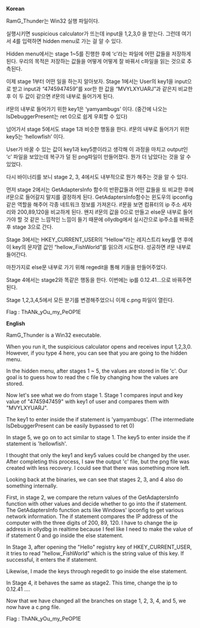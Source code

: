 **Korean**

RamG_Thunder는 Win32 실행 파일이다.

실행시키면 suspicious calculator가 뜨는데 input을 1,2,3,0 을 받는다.
그런데 여기서 4를 입력하면 hidden menu로 가는 걸 알 수 있다.

Hidden menu에서는 stage 1~5를 진행한 후에 ‘c’라는 파일에 어떤 값들을 저장하게 된다.
우리의 목적은 저장하는 값들을 어떻게 어떻게 잘 바꿔서 c파일을 읽는 것으로 추측된다.

이제 stage 1부터 어떤 일을 하는지 알아보자.
Stage 1에서는 User의 key1을 input으로 받고 input과 “4745947459”를 xor한 한 값을 “MVYLXYUARJ”과 같은지 비교한 후 이 두 값이 같으면 if문의 내부로 들어가게 된다.

if문의 내부로 들어가기 위한 key1은 ‘yamyambugs’ 이다.
(중간에 나오는 IsDebuggerPresent는 ret 0으로 쉽게 우회할 수 있다)

넘어가서 stage 5에서도 stage 1과 비슷한 행동을 한다. 
if문의 내부로 들어가기 위한 key5는 ‘hellowfish’ 이다.

User가 바꿀 수 있는 값이 key1과 key5뿐이라고 생각해 이 과정을 마치고 output인 ‘c’ 파일을 보았는데 복구가 덜 된 png파일이 만들어졌다. 뭔가 더 남았다는 것을 알 수 있었다.

다시 바이너리를 보니 stage 2, 3, 4에서도 내부적으로 뭔가 해주는 것을 알 수 있다.

먼저 stage 2에서는 GetAdaptersInfo 함수의 반환값들과 어떤 값들을 또 비교한 후에 if문으로 들어갈지 말지를 결정하게 된다.
GetAdaptersInfo함수는 윈도우의 ipconfig같은 역할을 해주어 각종 네트워크 정보를 가져온다.
if문을 보면 컴퓨터의 ip 주소 세자리와 200,89,120을 비교하게 된다.
왠지 if문의 값을 0으로 만들고 else문 내부로 들어가야 할 것 같은 느낌적인 느낌이 들기 때문에 ollydbg에서 실시간으로 ip주소를 바꿔준 후 stage 3으로 간다.

Stage 3에서는 HKEY_CURRENT_USER의 “Hellow”라는 레지스트리 key를 연 후에 이 key의 문자열 값인 “hellow_FishWorld”를 읽으려 시도한다. 성공하면 if문 내부로 들어간다.

마찬가지로 else문 내부로 가기 위해 regedit을 통해 키들을 만들어주었다.

Stage 4에서는 stage2와 똑같은 행동을 한다.
이번에는 ip를 0.12.41...으로 바꿔주면 된다.

Stage 1,2,3,4,5에서 모든 분기를 변경해주었으니 이제 c.png 파일이 열린다.


Flag : ThANk_yOu_my_PeOP1E

**English**

RamG_Thunder is a Win32 executable.

When you run it, the suspicious calculator opens and receives input 1,2,3,0. However, if you type 4 here, you can see that you are going to the hidden menu.

In the hidden menu, after stages 1 ~ 5, the values ​​are stored in file 'c'. Our goal is to guess how to read the c file by changing how the values are stored.

Now let's see what we do from stage 1. Stage 1 compares input and key value of "4745947459" with key1 of user and compares them with "MVYLXYUARJ".

The key1 to enter inside the if statement is 'yamyambugs'. (The intermediate IsDebuggerPresent can be easily bypassed to ret 0)

In stage 5, we go on to act similar to stage 1. The key5 to enter inside the if statement is 'hellowfish'.

I thought that only the key1 and key5 values ​​could be changed by the user. After completing this process, I saw the output 'c' file, but the png file was created with less recovery. I could see that there was something more left.

Looking back at the binaries, we can see that stages 2, 3, and 4 also do something internally.

First, in stage 2, we compare the return values ​​of the GetAdaptersInfo function with other values ​​and decide whether to go into the if statement. The GetAdaptersInfo function acts like Windows' ipconfig to get various network information. The if statement compares the IP address of the computer with the three digits of 200, 89, 120. I have to change the ip address in ollydbg in realtime because I feel like I need to make the value of if statement 0 and go inside the else statement.

In Stage 3, after opening the "Hello" registry key of HKEY_CURRENT_USER, it tries to read "hellow_FishWorld" which is the string value of this key. If successful, it enters the if statement.

Likewise, I made the keys through regedit to go inside the else statement.

In Stage 4, it behaves the same as stage2. This time, change the ip to 0.12.41 ....

Now that we have changed all the branches on stage 1, 2, 3, 4, and 5, we now have a c.png file.


Flag : ThANk_yOu_my_PeOP1E
